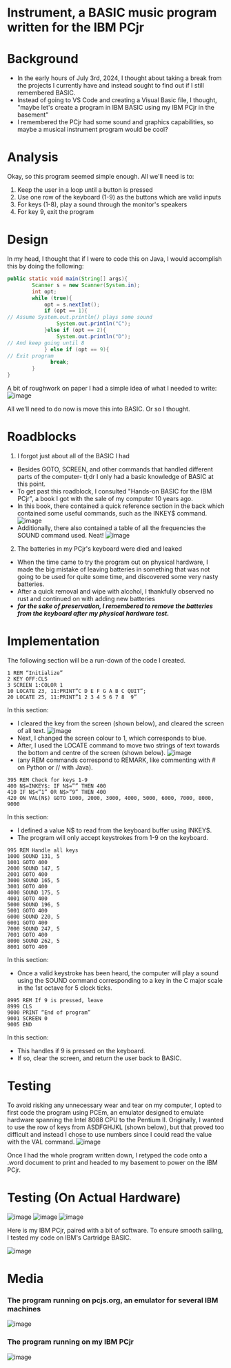 # Instrument, a BASIC music program written for the IBM PCjr


# Background
* In the early hours of July 3rd, 2024, I thought about taking a break from the projects I currently have and instead sought to find out if I still remembered BASIC.
* Instead of going to VS Code and creating a Visual Basic file, I thought, "maybe let's create a program in IBM BASIC using my IBM PCjr in the basement"
* I remembered the PCjr had some sound and graphics capabilities, so maybe a musical instrument program would be cool?

# Analysis
Okay, so this program seemed simple enough. All we'll need is to:
1. Keep the user in a loop until a button is pressed
2. Use one row of the keyboard (1-9) as the buttons which are valid inputs
3. For keys (1-8), play a sound through the monitor's speakers
4. For key 9, exit the program

# Design
In my head, I thought that if I were to code this on Java, I would accomplish this by doing the following:
```java
public static void main(String[] args){
        Scanner s = new Scanner(System.in);
        int opt;
        while (true){
            opt = s.nextInt();
            if (opt == 1){
// Assume System.out.println() plays some sound
                System.out.println("C");
            }else if (opt == 2){
                System.out.println("D");
// And keep going until 8
            } else if (opt == 9){
// Exit program
              break;
        }
}
```

A bit of roughwork on paper I had a simple idea of what I needed to write:
![image](https://github.com/miguelclosa-ca/BASIC-Instrument/assets/60299649/eddf9786-96fd-4124-9d8c-60a6b463d157)


All we'll need to do now is move this into BASIC. Or so I thought. 

# Roadblocks
1. I forgot just about all of the BASIC I had
* Besides GOTO, SCREEN, and other commands that handled different parts of the computer- tl;dr I only had a basic knowledge of BASIC at this point.
* To get past this roadblock, I consulted "Hands-on BASIC for the IBM PCjr", a book I got with the sale of my computer 10 years ago.
* In this book, there contained a quick reference section in the back which contained some useful commands, such as the INKEY$ command.
![image](https://github.com/miguelclosa-ca/BASIC-Instrument/assets/60299649/3eaa3cec-9132-47a8-8ae6-04924318df62)
* Additionally, there also contained a table of all the frequencies the SOUND command used. Neat!
![image](https://github.com/miguelclosa-ca/BASIC-Instrument/assets/60299649/6a9237c7-e32c-46a6-85f8-23a498d32158)

2. The batteries in my PCjr's keyboard were died and leaked
* When the time came to try the program out on physical hardware, I made the big mistake of leaving batteries in something that was not going to be used for quite some time, and discovered some very nasty batteries.
* After a quick removal and wipe with alcohol, I thankfully observed no rust and continued on with adding new batteries
* ***for the sake of preservation, I remembered to remove the batteries from the keyboard after my physical hardware test.***

# Implementation
The following section will be a run-down of the code I created.
```
1 REM “Initialize”
2 KEY OFF:CLS
3 SCREEN 1:COLOR 1
10 LOCATE 23, 11:PRINT”C D E F G A B C QUIT”;
20 LOCATE 25, 11:PRINT”1 2 3 4 5 6 7 8  9”
```
In this section:
* I cleared the key from the screen (shown below), and cleared the screen of all text.
![image](https://github.com/miguelclosa-ca/BASIC-Instrument/assets/60299649/f02b2fa9-2bc8-4c76-a3fd-5b9f125744c2)
* Next, I changed the screen colour to 1, which corresponds to blue.
* After, I used the LOCATE command to move two strings of text towards the bottom and centre of the screen (shown below).
![image](https://github.com/miguelclosa-ca/BASIC-Instrument/assets/60299649/fe02745e-974c-4613-aaf1-f95bcd69b8f9)
* (any REM commands correspond to REMARK, like commenting with # on Python or // with Java).

```
395 REM Check for keys 1-9
400 N$=INKEY$: IF N$=”” THEN 400
410 IF N$<”1” OR N$>”9” THEN 400
420 ON VAL(N$) GOTO 1000, 2000, 3000, 4000, 5000, 6000, 7000, 8000, 9000
```
In this section:
* I defined a value N$ to read from the keyboard buffer using INKEY$.
* The program will only accept keystrokes from 1-9 on the keyboard.
```
995 REM Handle all keys
1000 SOUND 131, 5
1001 GOTO 400
2000 SOUND 147, 5
2001 GOTO 400
3000 SOUND 165, 5
3001 GOTO 400
4000 SOUND 175, 5
4001 GOTO 400
5000 SOUND 196, 5
5001 GOTO 400
6000 SOUND 220, 5
6001 GOTO 400
7000 SOUND 247, 5
7001 GOTO 400
8000 SOUND 262, 5
8001 GOTO 400
```
In this section:
* Once a valid keystroke has been heard, the computer will play a sound using the SOUND command corresponding to a key in the C major scale in the 1st octave for 5 clock ticks.
```
8995 REM If 9 is pressed, leave
8999 CLS 
9000 PRINT “End of program”
9001 SCREEN 0
9005 END
```
In this section:
* This handles if 9 is pressed on the keyboard.
* If so, clear the screen, and return the user back to BASIC.

# Testing
To avoid risking any unnecessary wear and tear on my computer, I opted to first code the program using PCEm, an emulator designed to emulate hardware spanning the Intel 8088 CPU to the Pentium II. 
Originally, I wanted to use the row of keys from ASDFGHJKL (shown below), but that proved too difficult and instead I chose to use numbers since I could read the value with the VAL command.
![image](https://github.com/miguelclosa-ca/BASIC-Instrument/assets/60299649/abbe6c37-601c-4ba5-a73f-fcaa41b53bc9)

Once I had the whole program written down, I retyped the code onto a .word document to print and headed to my basement to power on the IBM PCjr.

# Testing (On Actual Hardware)
![image](https://github.com/miguelclosa-ca/BASIC-Instrument/assets/60299649/033f06fa-97d5-4a57-b8d8-002a79bbc0fc)
![image](https://github.com/miguelclosa-ca/BASIC-Instrument/assets/60299649/16482a8e-afa4-4518-a584-8f3c036dcce8)
![image](https://github.com/miguelclosa-ca/BASIC-Instrument/assets/60299649/e3b654ae-ac67-4729-80f8-3322624a8679)

Here is my IBM PCjr, paired with a bit of software. To ensure smooth sailing, I tested my code on IBM's Cartridge BASIC.

![image](https://github.com/miguelclosa-ca/BASIC-Instrument/assets/60299649/d550f76c-fae8-4602-9e5c-fc8c78b82bac)




# Media

### The program running on pcjs.org, an emulator for several IBM machines
![image](https://github.com/miguelclosa-ca/BASIC-Instrument/assets/60299649/a8c6247c-99ec-4a7d-b388-939b81a386ae)


### The program running on my IBM PCjr
![image](https://github.com/miguelclosa-ca/BASIC-Instrument/assets/60299649/7d70b7b7-d8b7-4c4e-81ac-9d68b177f524)
